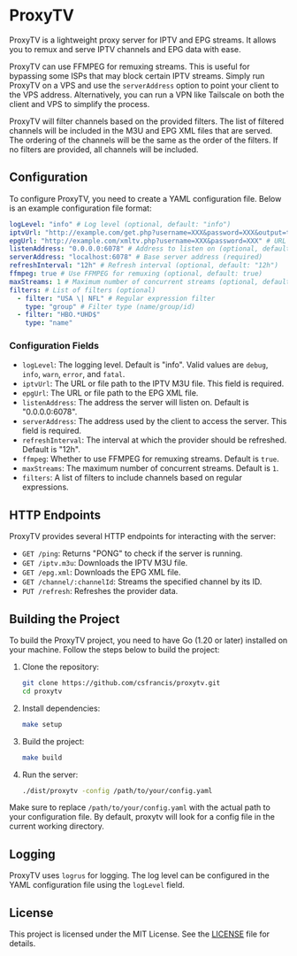 # ProxyTV

ProxyTV is a lightweight proxy server for IPTV and EPG streams. It allows you to remux and serve IPTV channels and EPG data with ease.

ProxyTV can use FFMPEG for remuxing streams. This is useful for bypassing some ISPs that may block certain IPTV streams. Simply run ProxyTV on a VPS and use the `serverAddress` option to point your client to the VPS address. Alternatively, you can run a VPN like Tailscale on both the client and VPS to simplify the process.

ProxyTV will filter channels based on the provided filters. The list of filtered channels will be included in the M3U and EPG XML files that are served. The ordering of the channels will be the same as the order of the filters. If no filters are provided, all channels will be included.

## Configuration

To configure ProxyTV, you need to create a YAML configuration file. Below is an example configuration file format:

```yaml
logLevel: "info" # Log level (optional, default: "info")
iptvUrl: "http://example.com/get.php?username=XXX&password=XXX&output=ts&type=m3u_plus" # URL to the IPTV M3U file (required)
epgUrl: "http://example.com/xmltv.php?username=XXX&password=XXX" # URL to the EPG XML file (required)
listenAddress: "0.0.0.0:6078" # Address to listen on (optional, default: "0.0.0.0:6078")
serverAddress: "localhost:6078" # Base server address (required)
refreshInterval: "12h" # Refresh interval (optional, default: "12h")
ffmpeg: true # Use FFMPEG for remuxing (optional, default: true)
maxStreams: 1 # Maximum number of concurrent streams (optional, default: 1)
filters: # List of filters (optional)
  - filter: "USA \| NFL" # Regular expression filter
    type: "group" # Filter type (name/group/id)
  - filter: "HBO.*UHD$"
    type: "name"
```

### Configuration Fields

- `logLevel`: The logging level. Default is "info". Valid values are `debug`, `info`, `warn`, `error`, and `fatal`.
- `iptvUrl`: The URL or file path to the IPTV M3U file. This field is required.
- `epgUrl`: The URL or file path to the EPG XML file.
- `listenAddress`: The address the server will listen on. Default is "0.0.0.0:6078".
- `serverAddress`: The address used by the client to access the server. This field is required.
- `refreshInterval`: The interval at which the provider should be refreshed. Default is "12h".
- `ffmpeg`: Whether to use FFMPEG for remuxing streams. Default is `true`.
- `maxStreams`: The maximum number of concurrent streams. Default is `1`.
- `filters`: A list of filters to include channels based on regular expressions.

## HTTP Endpoints

ProxyTV provides several HTTP endpoints for interacting with the server:

- `GET /ping`: Returns "PONG" to check if the server is running.
- `GET /iptv.m3u`: Downloads the IPTV M3U file.
- `GET /epg.xml`: Downloads the EPG XML file.
- `GET /channel/:channelId`: Streams the specified channel by its ID.
- `PUT /refresh`: Refreshes the provider data.

## Building the Project

To build the ProxyTV project, you need to have Go (1.20 or later) installed on your machine. Follow the steps below to build the project:

1. Clone the repository:
    ```sh
    git clone https://github.com/csfrancis/proxytv.git
    cd proxytv
    ```

2. Install dependencies:
    ```sh
    make setup
    ```

3. Build the project:
    ```sh
    make build
    ```

4. Run the server:
    ```sh
    ./dist/proxytv -config /path/to/your/config.yaml
    ```

Make sure to replace `/path/to/your/config.yaml` with the actual path to your configuration file. By default, proxytv will look for a config file in the current working directory.

## Logging

ProxyTV uses `logrus` for logging. The log level can be configured in the YAML configuration file using the `logLevel` field.

## License

This project is licensed under the MIT License. See the [LICENSE](LICENSE) file for details.